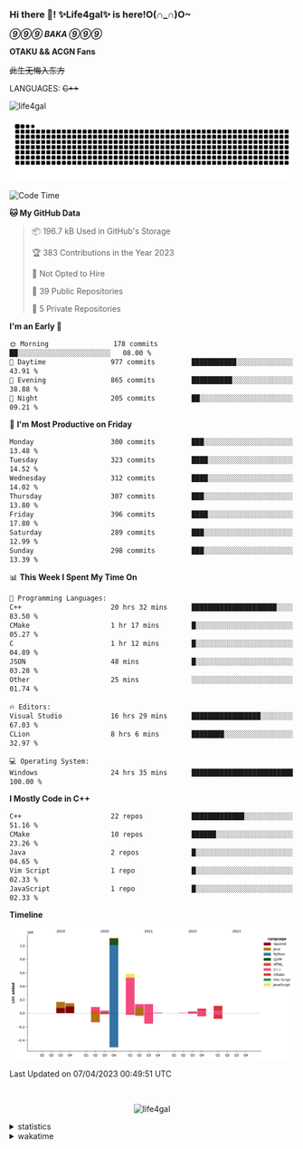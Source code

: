### Hi there 👋! ✨Life4gal✨ is here!O(∩_∩)O~

_**⑨⑨⑨ BAKA ⑨⑨⑨**_

**OTAKU && ACGN Fans**

~~此生无悔入东方~~

LANGUAGES: ~~C++~~

<p align="left"> <img src="https://komarev.com/ghpvc/?username=life4gal&label=Profile%20views&color=0e75b6&style=flat" alt="life4gal" /> </p>

![github contribution grid snake animation](https://raw.githubusercontent.com/Life4gal/Life4gal/snake_branch/github-contribution-grid-snake.svg)

<!--START_SECTION:waka-->
![Code Time](http://img.shields.io/badge/Code%20Time-2%2C999%20hrs%207%20mins-blue)

**🐱 My GitHub Data** 

> 📦 196.7 kB Used in GitHub's Storage 
 > 
> 🏆 383 Contributions in the Year 2023
 > 
> 🚫 Not Opted to Hire
 > 
> 📜 39 Public Repositories 
 > 
> 🔑 5 Private Repositories 
 > 
**I'm an Early 🐤** 

```text
🌞 Morning                178 commits         ██░░░░░░░░░░░░░░░░░░░░░░░   08.00 % 
🌆 Daytime                977 commits         ███████████░░░░░░░░░░░░░░   43.91 % 
🌃 Evening                865 commits         ██████████░░░░░░░░░░░░░░░   38.88 % 
🌙 Night                  205 commits         ██░░░░░░░░░░░░░░░░░░░░░░░   09.21 % 
```
📅 **I'm Most Productive on Friday** 

```text
Monday                   300 commits         ███░░░░░░░░░░░░░░░░░░░░░░   13.48 % 
Tuesday                  323 commits         ████░░░░░░░░░░░░░░░░░░░░░   14.52 % 
Wednesday                312 commits         ████░░░░░░░░░░░░░░░░░░░░░   14.02 % 
Thursday                 307 commits         ███░░░░░░░░░░░░░░░░░░░░░░   13.80 % 
Friday                   396 commits         ████░░░░░░░░░░░░░░░░░░░░░   17.80 % 
Saturday                 289 commits         ███░░░░░░░░░░░░░░░░░░░░░░   12.99 % 
Sunday                   298 commits         ███░░░░░░░░░░░░░░░░░░░░░░   13.39 % 
```


📊 **This Week I Spent My Time On** 

```text
💬 Programming Languages: 
C++                      20 hrs 32 mins      █████████████████████░░░░   83.50 % 
CMake                    1 hr 17 mins        █░░░░░░░░░░░░░░░░░░░░░░░░   05.27 % 
C                        1 hr 12 mins        █░░░░░░░░░░░░░░░░░░░░░░░░   04.89 % 
JSON                     48 mins             █░░░░░░░░░░░░░░░░░░░░░░░░   03.28 % 
Other                    25 mins             ░░░░░░░░░░░░░░░░░░░░░░░░░   01.74 % 

🔥 Editors: 
Visual Studio            16 hrs 29 mins      █████████████████░░░░░░░░   67.03 % 
CLion                    8 hrs 6 mins        ████████░░░░░░░░░░░░░░░░░   32.97 % 

💻 Operating System: 
Windows                  24 hrs 35 mins      █████████████████████████   100.00 % 
```

**I Mostly Code in C++** 

```text
C++                      22 repos            █████████████░░░░░░░░░░░░   51.16 % 
CMake                    10 repos            ██████░░░░░░░░░░░░░░░░░░░   23.26 % 
Java                     2 repos             █░░░░░░░░░░░░░░░░░░░░░░░░   04.65 % 
Vim Script               1 repo              █░░░░░░░░░░░░░░░░░░░░░░░░   02.33 % 
JavaScript               1 repo              █░░░░░░░░░░░░░░░░░░░░░░░░   02.33 % 
```



**Timeline**

![Lines of Code chart](https://raw.githubusercontent.com/Life4gal/Life4gal/main/assets/bar_graph.png)


 Last Updated on 07/04/2023 00:49:51 UTC
<!--END_SECTION:waka-->

<img src="https://wakatime.com/share/@Life4gal/86c21846-f841-4004-aed1-e1165eb797d6.svg?sanitize=true" alt=""/>

<p align="center"> <img src="./images/⑨.jpg" alt="life4gal" /> </p>

<details>
	<summary>statistics</summary>
	<img src="https://github-profile-trophy.vercel.app/?username=life4gal" alt=""/>
	<img src="https://github-readme-stats.life4gal.vercel.app/api/top-langs/?username=Life4gal&hide=html&show_icons=true&theme=synthwave&cache_seconds=1800" alt=""/>
	<img src="https://github-readme-stats.life4gal.vercel.app/api?username=Life4gal&show_icons=true&theme=synthwave&cache_seconds=1800" alt=""/>
</details>

<details>
	<summary>wakatime</summary>
	<img src="https://wakatime.com/share/@Life4gal/404666b2-d1ff-4388-94e0-a1935d341f14.svg?sanitize=true" alt=""/>
	<img src="https://wakatime.com/share/@Life4gal/972212ce-6084-4d98-a326-1997606ddf37.svg?sanitize=true" alt=""/>
	<img src="https://wakatime.com/share/@Life4gal/7ae4ead0-e1fd-412a-afcb-da977a5ae5e9.svg?sanitize=true" alt=""/>
</details>
